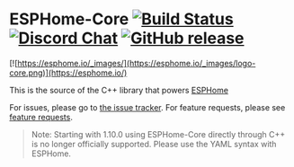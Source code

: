 # ESPHome-Core [![Build Status](https://travis-ci.org/OttoWinter/esphomelib.svg?branch=master)](https://travis-ci.org/OttoWinter/esphomelib) [![Discord Chat](https://img.shields.io/discord/429907082951524364.svg)](https://discord.gg/KhAMKrd) [![GitHub release](https://img.shields.io/github/release/OttoWinter/esphomelib.svg)](https://GitHub.com/OttoWinter/esphomelib/releases/)

[![https://esphome.io/_images/](https://esphome.io/_images/logo-core.png)](https://esphome.io/)

This is the source of the C++ library that powers [ESPHome](https://esphome.io/)

For issues, please go to [the issue tracker](https://github.com/esphome/issues/issues).
For feature requests, please see [feature requests](https://github.com/esphome/feature-requests/issues).

> Note: Starting with 1.10.0 using ESPHome-Core directly through C++ is no longer officially
> supported. Please use the YAML syntax with ESPHome.
